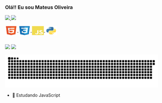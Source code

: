 ### Olá!! Eu sou Mateus Oliveira

  <div>
    <a href="https://github.com/Matt0212-dev">
    <img height="180em" src="https://github-readme-stats.vercel.app/api?username=Matt0212-dev&show_icons=true&theme=nord&include_all_commits=true&count_private=true"/>
    <img height="180em" src="https://github-readme-stats.vercel.app/api/top-langs/?username=Matt0212-dev&layout=compact&langs_count=7&theme=nord"/>
  </div>

  <div style="display: inline_block"><br>  
    <img align="center" alt="HTML" height="30" width="40" src="https://raw.githubusercontent.com/devicons/devicon/master/icons/html5/html5-original.svg">
    <img align="center" alt="CSS" height="30" width="40" src="https://raw.githubusercontent.com/devicons/devicon/master/icons/css3/css3-original.svg">
    <img align="center" alt="Js" height="30" width="40" src="https://raw.githubusercontent.com/devicons/devicon/master/icons/javascript/javascript-plain.svg">
    <img align="center" alt="Python" height="30" width="40" src="https://raw.githubusercontent.com/devicons/devicon/master/icons/python/python-original.svg">  
  </div>
  
  ##
  
  <div>      
    <a href = "mailto:messias-mateus@hotmail.com"><img src="https://img.shields.io/badge/Microsoft_Outlook-0078D4?style=for-the-badge&logo=microsoft-outlook&logoColor=white" target="_blank"></a>
  <a href="https://www.linkedin.com/in/mateus-oliveira-29326a21a" target="_blank"><img src="https://img.shields.io/badge/-LinkedIn-%230077B5?style=for-the-badge&logo=linkedin&logoColor=white" target="_blank"></a> 
  </div>
  
  ![Snake animation](https://github.com/Matt0212-dev/Matt0212-dev/blob/output/github-contribution-grid-snake.svg)
  

- 🌱 Estudando JavaScript
